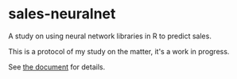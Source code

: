# sales-neuralnet
A study on using neural network libraries in R to predict sales.

This is a protocol of my study on the matter, it's a work in progress.

See
[the document](http://htmlpreview.github.io/?https://github.com/gagin/sales-neuralnet/blob/master/dresses.html)
for details.
